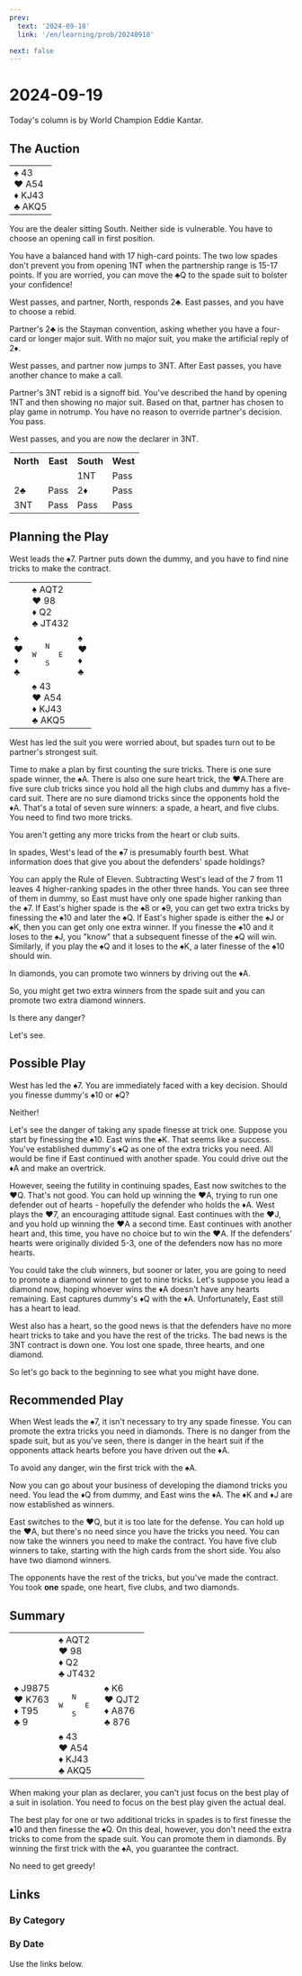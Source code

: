 ```yaml
---
prev:
  text: '2024-09-18'
  link: '/en/learning/prob/20240918'

next: false
---
```


# 2024-09-19

Today's column is by World Champion Eddie Kantar.

<Badge type="warning" text="Play"/>

## The Auction

<table class="hand">
	<tr>
		<td>♠ 43<br>♥ A54<br>♦ KJ43<br>♣ AKQ5</td>
	</tr>
</table>

You are the dealer sitting South. Neither side is vulnerable. You have to choose an opening call in first position.

You have a balanced hand with 17 high-card points. The two low spades don't prevent you from opening 1NT when the partnership range is 15-17 points. If you are worried, you can move the ♣Q to the spade suit to bolster your confidence!

West passes, and partner, North, responds 2♣. East passes, and you have to choose a rebid.

Partner's 2♣ is the Stayman convention, asking whether you have a four-card or longer major suit. With no major suit, you make the artificial reply of 2♦.

West passes, and partner now jumps to 3NT. After East passes, you have another chance to make a call.

Partner's 3NT rebid is a signoff bid. You've described the hand by opening 1NT and then showing no major suit. Based on that, partner has chosen to play game in notrump. You have no reason to override partner's decision. You pass.

West passes, and you are now the declarer in 3NT.

<table class="auction">
	<tr>
		<th>North</th>
		<th>East</th>
		<th>South</th>
		<th>West</th>
	</tr>
	<tr>
		<td></td>
		<td></td>
		<td>1NT</td>
		<td>Pass</td>
	</tr>
	<tr>
		<td>2♣</td>
		<td>Pass</td>
		<td>2♦</td>
		<td>Pass</td>
	</tr>
	<tr>
		<td>3NT</td>
		<td>Pass</td>
		<td>Pass</td>
		<td>Pass</td>
	</tr>
</table>

## Planning the Play

West leads the ♠7. Partner puts down the dummy, and you have to find nine tricks to make the contract.

<table class="deal">
	<tr>
		<td></td>
		<td>♠ AQT2<br>♥ 98<br>♦ Q2<br>♣ JT432</td>
		<td></td>
	</tr>
	<tr>
		<td>♠ <br>♥ <br>♦ <br>♣ </td>
		<td><pre>   N<br>W     E<br>   S</pre></td>
		<td>♠ <br>♥ <br>♦ <br>♣ </td>
	</tr>
	<tr>
		<td></td>
		<td>♠ 43<br>♥ A54<br>♦ KJ43<br>♣ AKQ5</td>
		<td></td>
	</tr>
</table>

West has led the suit you were worried about, but spades turn out to be partner's strongest suit.

Time to make a plan by first counting the sure tricks. There is one sure spade winner, the ♠A. There is also one sure heart trick, the ♥A.There are five sure club tricks since you hold all the high clubs and dummy has a five-card suit. There are no sure diamond tricks since the opponents hold the ♦A. That's a total of seven sure winners: a spade, a heart, and five clubs. You need to find two more tricks.

You aren't getting any more tricks from the heart or club suits.

In spades, West's lead of the ♠7 is presumably fourth best. What information does that give you about the defenders' spade holdings?

You can apply the Rule of Eleven. Subtracting West's lead of the 7 from 11 leaves 4 higher-ranking spades in the other three hands. You can see three of them in dummy, so East must have only one spade higher ranking than the ♠7. If East's higher spade is the ♠8 or ♠9, you can get two extra tricks by finessing the ♠10 and later the ♠Q. If East's higher spade is either the ♠J or ♠K, then you can get only one extra winner. If you finesse the ♠10 and it loses to the ♠J, you "know" that a subsequent finesse of the ♠Q will win. Similarly, if you play the ♠Q and it loses to the ♠K, a later finesse of the ♠10 should win.

In diamonds, you can promote two winners by driving out the ♦A.

So, you might get two extra winners from the spade suit and you can promote two extra diamond winners.

Is there any danger?

Let's see.

## Possible Play

West has led the ♠7. You are immediately faced with a key decision. Should you finesse dummy's ♠10 or ♠Q?

Neither!

Let's see the danger of taking any spade finesse at trick one. Suppose you start by finessing the ♠10. East wins the ♠K. That seems like a success. You've established dummy's ♠Q as one of the extra tricks you need. All would be fine if East continued with another spade. You could drive out the ♦A and make an overtrick.

However, seeing the futility in continuing spades, East now switches to the ♥Q. That's not good. You can hold up winning the ♥A, trying to run one defender out of hearts - hopefully the defender who holds the ♦A. West plays the ♥7, an encouraging attitude signal. East continues with the ♥J, and you hold up winning the ♥A a second time. East continues with another heart and, this time, you have no choice but to win the ♥A. If the defenders' hearts were originally divided 5-3, one of the defenders now has no more hearts.

You could take the club winners, but sooner or later, you are going to need to promote a diamond winner to get to nine tricks. Let's suppose you lead a diamond now, hoping whoever wins the ♦A doesn't have any hearts remaining. East captures dummy's ♦Q with the ♦A. Unfortunately, East still has a heart to lead.

West also has a heart, so the good news is that the defenders have no more heart tricks to take and you have the rest of the tricks. The bad news is the 3NT contract is down one. You lost one spade, three hearts, and one diamond.

So let's go back to the beginning to see what you might have done.

## Recommended Play

When West leads the ♠7, it isn't necessary to try any spade finesse. You can promote the extra tricks you need in diamonds. There is no danger from the spade suit, but as you've seen, there is danger in the heart suit if the opponents attack hearts before you have driven out the ♦A.

To avoid any danger, win the first trick with the ♠A.

Now you can go about your business of developing the diamond tricks you need. You lead the ♦Q from dummy, and East wins the ♦A. The ♦K and ♦J are now established as winners.

East switches to the ♥Q, but it is too late for the defense. You can hold up the ♥A, but there's no need since you have the tricks you need. You can now take the winners you need to make the contract. You have five club winners to take, starting with the high cards from the short side. You also have two diamond winners.

The opponents have the rest of the tricks, but you've made the contract. You took **one** spade, one heart, five clubs, and two diamonds.

## Summary

<table class="deal">
	<tr>
		<td></td>
		<td>♠ AQT2<br>♥ 98<br>♦ Q2<br>♣ JT432</td>
		<td></td>
	</tr>
	<tr>
		<td>♠ J9875<br>♥ K763<br>♦ T95<br>♣ 9</td>
		<td><pre>   N<br>W     E<br>   S</pre></td>
		<td>♠ K6<br>♥ QJT2<br>♦ A876<br>♣ 876</td>
	</tr>
	<tr>
		<td></td>
		<td>♠ 43<br>♥ A54<br>♦ KJ43<br>♣ AKQ5</td>
		<td></td>
	</tr>
</table>


When making your plan as declarer, you can't just focus on the best play of a suit in isolation. You need to focus on the best play given the actual deal.

The best play for one or two additional tricks in spades is to first finesse the ♠10 and then finesse the ♠Q. On this deal, however, you don't need the extra tricks to come from the spade suit. You can promote them in diamonds. By winning the first trick with the ♠A, you guarantee the contract.

No need to get greedy!

## Links

[<Badge type="tip" text="Go to Practice"/>](/en/practice/prob/20240919)

### By Category

[<Badge type="tip" text="<--"/>](/en/learning/prob/20240916)
[<Badge type="tip" text="Calendar"/>](/en/learning/calendar/202409)
[<Badge type="info" text="-->"/>](/en/learning/prob/20240919#links)

### By Date

Use the links below.